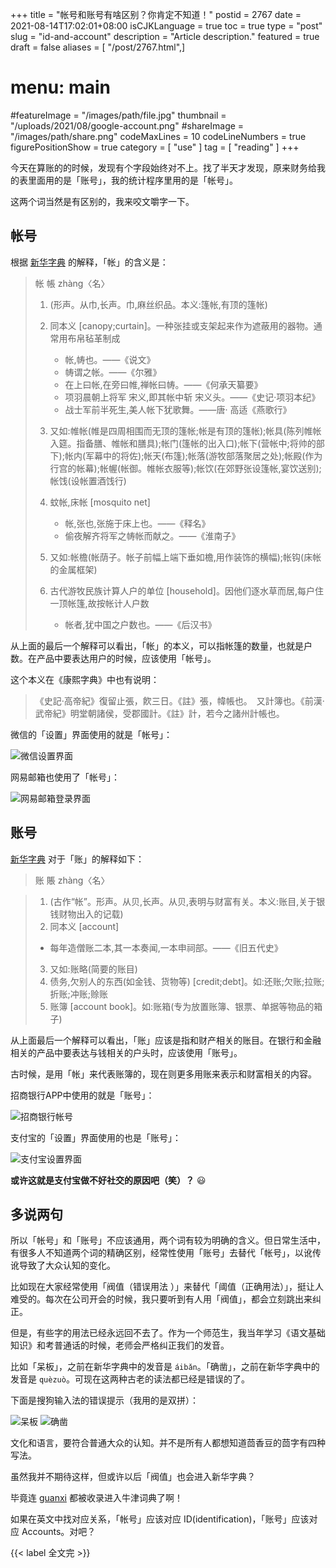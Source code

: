 +++
title = "帐号和账号有啥区别？你肯定不知道！"
postid = 2767
date = 2021-08-14T17:02:01+08:00
isCJKLanguage = true
toc = true
type = "post"
slug = "id-and-account"
description = "Article description."
featured = true
draft = false
aliases = [ "/post/2767.html",]
# menu: main
#featureImage = "/images/path/file.jpg"
thumbnail = "/uploads/2021/08/google-account.png"
#shareImage = "/images/path/share.png"
codeMaxLines = 10
codeLineNumbers = true
figurePositionShow = true
category = [ "use" ]
tag = [ "reading" ]
+++

今天在算账的的时候，发现有个字段始终对不上。找了半天才发现，原来财务给我的表里面用的是「账号」，我的统计程序里用的是「帐号」。

这两个词当然是有区别的，我来咬文嚼字一下。 <!--more-->

## 帐号

根据 [新华字典](https://zidian.aies.cn/MzYyOQ==.htm) 的解释，「帐」的含义是：

> 帐 帳 zhàng〈名〉
> 
> 1. (形声。从巾,长声。巾,麻丝织品。本义:篷帐,有顶的篷帐)
> 2. 同本义 [canopy;curtain]。一种张挂或支架起来作为遮蔽用的器物。通常用布帛毡革制成
>    - 帐,帱也。——《说文》
>    - 帱谓之帐。——《尔雅》
>    - 在上曰帐,在旁曰帷,禅帐曰帱。——《何承天纂要》
>    - 项羽晨朝上将军 宋义,即其帐中斩 宋义头。——《史记·项羽本纪》
>    - 战士军前半死生,美人帐下犹歌舞。——唐· 高适《燕歌行》
>    
> 3. 又如:帷帐(帷是四周相围而无顶的篷帐;帐是有顶的篷帐);帐具(陈列帷帐入筵。指备膳、帷帐和膳具);帐门(篷帐的出入口);帐下(营帐中;将帅的部下);帐内(军幕中的将佐);帐天(布篷);帐落(游牧部落聚居之处);帐殿(作为行宫的帐幕);帐幄(帐御。帷帐衣服等);帐饮(在郊野张设篷帐,宴饮送别);帐饯(设帐置酒饯行)
> 4. 蚊帐,床帐 [mosquito net]
>    - 帐,张也,张施于床上也。——《释名》
>    - 偷夜解齐将军之帱帐而献之。——《淮南子》
> 5. 又如:帐檐(帐荫子。帐子前幅上端下垂如檐,用作装饰的横幅);帐钩(床帐的金属框架)
> 6. 古代游牧民族计算人户的单位 [household]。因他们逐水草而居,每户住一顶帐篷,故按帐计人户数
>    - 帐者,犹中国之户数也。——《后汉书》

从上面的最后一个解释可以看出，「帐」的本义，可以指帐篷的数量，也就是户数。在产品中要表达用户的时候，应该使用「帐号」。

这个本义在《康熙字典》中也有说明：

> 《史記·高帝紀》復留止張，飮三日。《註》張，幃帳也。　又計簿也。《前漢·武帝紀》明堂朝諸侯，受郡國計。《註》計，若今之諸州計帳也。

微信的「设置」界面使用的就是「帐号」：

![微信设置界面](/uploads/2021/08/wechat-id.png)

网易邮箱也使用了「帐号」：

![网易邮箱登录界面](/uploads/2021/08/163-id.png)

## 账号

[新华字典](https://zidian.aies.cn/ODg4Mg==.htm) 对于「账」的解释如下：

> 账 賬 zhàng〈名〉

> 1. (古作“帐”。形声。从贝,长声。从贝,表明与财富有关。本义:账目,关于银钱财物出入的记载)
> 2. 同本义 [account]
> 	- 每年造僧账二本,其一本奏闻,一本申祠部。——《旧五代史》
> 3. 又如:账略(简要的账目)
> 4. 债务,欠别人的东西(如金钱、货物等) [credit;debt]。如:还账;欠账;拉账;折账;冲账;赊账
> 5. 账簿 [account book]。如:账箱(专为放置账簿、银票、单据等物品的箱子)

从上面最后一个解释可以看出，「账」应该是指和财产相关的账目。在银行和金融相关的产品中要表达与钱相关的户头时，应该使用「账号」。

古时候，是用「帐」来代表账簿的，现在则更多用账来表示和财富相关的内容。

招商银行APP中使用的就是「账号」：

![招商银行帐号](/uploads/2021/08/cmb-account.png)

支付宝的「设置」界面使用的也是「账号」：

![支付宝设置界面](/uploads/2021/08/alipay-account.png)

**或许这就是支付宝做不好社交的原因吧（笑）？** 😃

## 多说两句

所以「帐号」和「账号」不应该通用，两个词有较为明确的含义。但日常生活中，有很多人不知道两个词的精确区别，经常性使用「账号」去替代「帐号」，以讹传讹导致了大众认知的变化。

比如现在大家经常使用「阀值（错误用法 ）」来替代「阈值（正确用法）」，挺让人难受的。每次在公司开会的时候，我只要听到有人用「阀值」，都会立刻跳出来纠正。

但是，有些字的用法已经永远回不去了。作为一个师范生，我当年学习《语文基础知识》和考普通话的时候，老师会严格纠正我们的发音。

比如「呆板」，之前在新华字典中的发音是 `áibǎn`。「确凿」，之前在新华字典中的发音是 `quèzuò`。可现在这两种古老的读法都已经是错误的了。

下面是搜狗输入法的错误提示（我用的是双拼）：

![呆板](/uploads/2021/08/daiban.png) ![确凿](/uploads/2021/08/quezao.png)

文化和语言，要符合普通大众的认知。并不是所有人都想知道茴香豆的茴字有四种写法。

虽然我并不期待这样，但或许以后「阀值」也会进入新华字典？

毕竟连 [guanxi](https://www.oxfordlearnersdictionaries.com/definition/english/guanxi_1) 都被收录进入牛津词典了啊！

如果在英文中找对应关系，「帐号」应该对应 ID(identification)，「账号」应该对应 Accounts。对吧？

{{< label 全文完 >}}